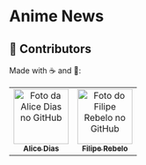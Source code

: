 # Anime News

## 🤝 Contributors
Made with ☕ and 💜:

<table>
  <tr>
    <td align="center">
      <a href="https://github.com/heyliceeee">
        <img src="https://github.com/heyliceeee.png" width="100px;" alt="Foto da Alice Dias no GitHub"/><br>
        <sub>
          <b>Alice Dias</b>
        </sub>
      </a>
    </td>
    <td align="center">
      <a href="https://github.com/8210107">
        <img src="https://github.com/8210107.png" width="100px;" alt="Foto do Filipe Rebelo no GitHub"/><br>
        <sub>
          <b>Filipe Rebelo</b>
        </sub>
      </a>
    </td>
  </tr>
</table>
